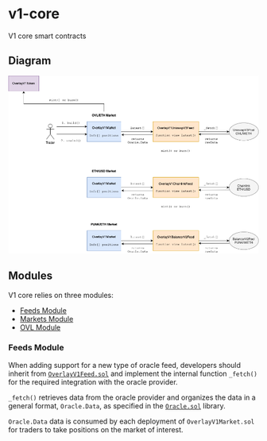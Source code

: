 # v1-core

V1 core smart contracts


## Diagram

![diagram](./docs/assets/diagram.png)


## Modules

V1 core relies on three modules:

- [Feeds Module](./contracts/feeds)
- [Markets Module](./contracts/OverlayV1Market.sol)
- [OVL Module](./contracts/OverlayV1Token.sol)


### Feeds Module

When adding support for a new type of oracle feed, developers should inherit from [`OverlayV1Feed.sol`](./contracts/feeds/OverlayV1Feed.sol) and implement the internal function `_fetch()` for the required integration with the oracle provider.

`_fetch()` retrieves data from the oracle provider and organizes the data in a general format, `Oracle.Data`, as specified in the [`Oracle.sol`](./contracts/libraries/Oracle.sol) library.

`Oracle.Data` data is consumed by each deployment of `OverlayV1Market.sol` for traders to take positions on the market of interest.

